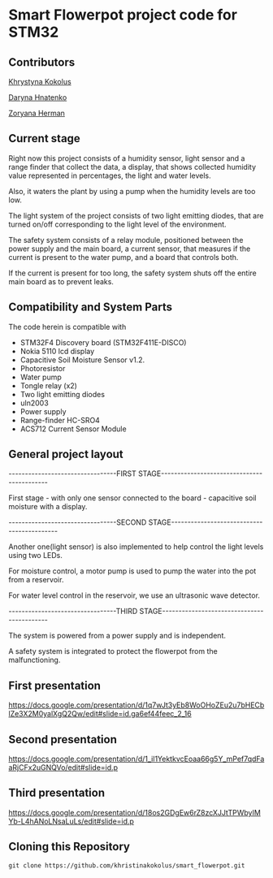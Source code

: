 # Smart Flowerpot project code for STM32

## Contributors
[Khrystyna Kokolus](https://github.com/khristinakokolus)

[Daryna Hnatenko](https://github.com/monberin)

[Zoryana Herman](https://github.com/zoriankaH)

## Current stage
Right now this project consists of a humidity sensor, light sensor and a range finder that collect the data, a display,
that shows collected humidity value represented in percentages, the light and water levels. 

Also, it waters the plant by using a pump when the humidity levels are too low. 

The light system of the project consists of two light emitting diodes, that are turned on/off corresponding to the light level of the environment.

The safety system consists of a relay module, positioned between the power supply and the main board, a current sensor, that measures if the current is present to the water pump, and a board that controls both. 

If the current is present for too long, the safety system shuts off the entire main board as to prevent leaks. 

## Compatibility and System Parts
The code herein is compatible with 
* STM32F4 Discovery board (STM32F411E-DISCO)
* Nokia 5110 lcd display
* Capacitive Soil Moisture Sensor v1.2.
* Photoresistor
* Water pump
* Tongle relay (x2)
* Two light emitting diodes
* uln2003
* Power supply
* Range-finder HC-SRO4
* ACS712 Current Sensor Module


## General project layout

---------------------------------FIRST STAGE-------------------------------------------

First stage - with only one sensor connected to the board - capacitive soil moisture with a display. 

---------------------------------SECOND STAGE-------------------------------------------

Another one(light sensor) is also implemented to help control the light levels using two LEDs.

For moisture control, a motor pump is used to pump the water into the pot from a reservoir.

For water level control in the reservoir, we use an ultrasonic wave detector.

---------------------------------THIRD STAGE-------------------------------------------

The system is powered from a power supply and is independent.

A safety system is integrated to protect the flowerpot from the malfunctioning.

## First presentation

https://docs.google.com/presentation/d/1q7wJt3yEb8WoOHoZEu2u7bHECblZe3X2M0yalXgQ2Qw/edit#slide=id.ga6ef44feec_2_16

## Second presentation

https://docs.google.com/presentation/d/1_il1YektkvcEoaa66g5Y_mPef7qdFaaRjCFx2uGNQVo/edit#slide=id.p

## Third presentation

https://docs.google.com/presentation/d/18os2GDgEw6rZ8zcXJJtTPWbyIMYb-L4hANoLNsaLuLs/edit#slide=id.p

## Cloning this Repository

```
git clone https://github.com/khristinakokolus/smart_flowerpot.git
```

